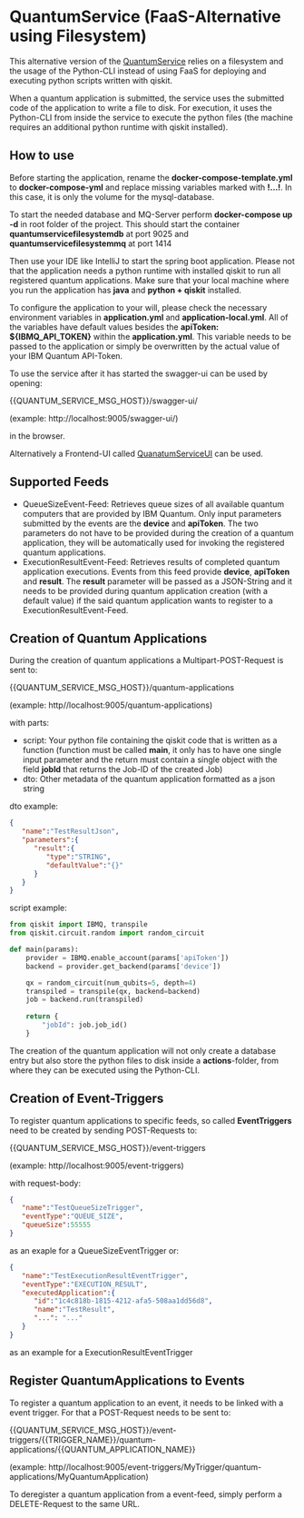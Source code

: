 # QuantumService (FaaS-Alternative using Filesystem)

This alternative version of the [QuantumService](https://github.com/LHommeDeBat/QuantumServiceFaas) relies on a filesystem and the usage of the Python-CLI instead of using FaaS for deploying and executing python scripts written with qiskit.

When a quantum application is submitted, the service uses the submitted code of the application to write a file to disk.
For execution, it uses the Python-CLI from inside the service to execute the python files (the machine requires an additional python runtime with qiskit installed).

## How to use

Before starting the application, rename the **docker-compose-template.yml** to **docker-compose-yml** and replace missing variables marked with **!...!**. In this case, it is only the volume for the mysql-database.

To start the needed database and MQ-Server perform **docker-compose up -d** in root folder of the project. This should start the container **quantumservicefilesystemdb** at port 9025 and **quantumservicefilesystemmq** at port 1414

Then use your IDE like IntelliJ to start the spring boot application.
Please not that the application needs a python runtime with installed qiskit to run all registered quantum applications.
Make sure that your local machine where you run the application has **java** and **python + qiskit** installed.

To configure the application to your will, please check the necessary environment variables in **application.yml** and **application-local.yml**.
All of the variables have default values besides the **apiToken: ${IBMQ_API_TOKEN}** within the **application.yml**. This variable needs to be passed to the application or simply be overwritten by the actual value of your IBM Quantum API-Token.

To use the service after it has started the swagger-ui can be used by opening:

{{QUANTUM_SERVICE_MSG_HOST}}/swagger-ui/

(example: http://localhost:9005/swagger-ui/)

in the browser.

Alternatively a Frontend-UI called [QuanatumServiceUI](https://github.com/LHommeDeBat/QuantumServiceUI) can be used.

## Supported Feeds

- QueueSizeEvent-Feed: Retrieves queue sizes of all available quantum computers that are provided by IBM Quantum. Only input parameters submitted by the events are the **device** and **apiToken**. The two parameters do not have to be provided during the creation of a quantum application, they will be automatically used for invoking the registered quantum applications.
- ExecutionResultEvent-Feed: Retrieves results of completed quantum application executions. Events from this feed provide **device**, **apiToken** and **result**. The **result** parameter will be passed as a JSON-String and it needs to be provided during quantum application creation (with a default value) if the said quantum application wants to register to a ExecutionResultEvent-Feed.

## Creation of Quantum Applications

During the creation of quantum applications a Multipart-POST-Request is sent to:

{{QUANTUM_SERVICE_MSG_HOST}}/quantum-applications

(example: http//localhost:9005/quantum-applications)

with parts:

- script: Your python file containing the qiskit code that is written as a function (function must be called **main**, it only has to have one single input parameter and the return must contain a single object with the field **jobId** that returns the Job-ID of the created Job)
- dto: Other metadata of the quantum application formatted as a json string

dto example:

``` json
{
   "name":"TestResultJson",
   "parameters":{
      "result":{
         "type":"STRING",
         "defaultValue":"{}"
      }
   }
}
```

script example:

``` python
from qiskit import IBMQ, transpile
from qiskit.circuit.random import random_circuit

def main(params):
    provider = IBMQ.enable_account(params['apiToken'])
    backend = provider.get_backend(params['device'])

    qx = random_circuit(num_qubits=5, depth=4)
    transpiled = transpile(qx, backend=backend)
    job = backend.run(transpiled)
    
    return {
        "jobId": job.job_id()
    }
```

The creation of the quantum application will not only create a database entry but also store the python files to disk inside a **actions**-folder, from where they can be executed using the Python-CLI.

## Creation of Event-Triggers

To register quantum applications to specific feeds, so called **EventTriggers** need to be created by sending POST-Requests to:

{{QUANTUM_SERVICE_MSG_HOST}}/event-triggers

(example: http//localhost:9005/event-triggers)

with request-body:

``` json
{
   "name":"TestQueueSizeTrigger",
   "eventType":"QUEUE_SIZE",
   "queueSize":55555
}
```

as an exaple for a QueueSizeEventTrigger or:

``` json
{
   "name":"TestExecutionResultEventTrigger",
   "eventType":"EXECUTION_RESULT",
   "executedApplication":{
      "id":"1c4c818b-1815-4212-afa5-508aa1dd56d8",
      "name":"TestResult",
      "...": "..."
   }
}
```
as an example for a ExecutionResultEventTrigger

## Register QuantumApplications to Events

To register a quantum application to an event, it needs to be linked with a event trigger.
For that a POST-Request needs to be sent to:

{{QUANTUM_SERVICE_MSG_HOST}}/event-triggers/{{TRIGGER_NAME}}/quantum-applications/{{QUANTUM_APPLICATION_NAME}}

(example: http//localhost:9005/event-triggers/MyTrigger/quantum-applications/MyQuantumApplication)

To deregister a quantum application from a event-feed, simply perform a DELETE-Request to the same URL.
